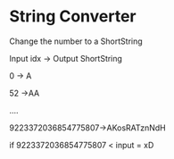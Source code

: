 String Converter
========

Change the number to a ShortString

Input idx -> Output ShortString

0 -> A

52 ->AA

....

9223372036854775807->AKosRATznNdH

if 9223372036854775807 < input = xD
